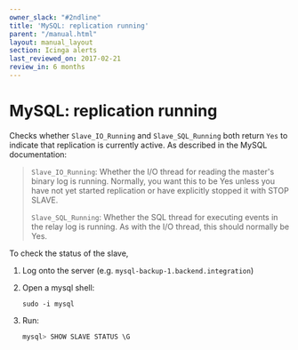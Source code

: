 ```yaml
---
owner_slack: "#2ndline"
title: 'MySQL: replication running'
parent: "/manual.html"
layout: manual_layout
section: Icinga alerts
last_reviewed_on: 2017-02-21
review_in: 6 months
---
```


# MySQL: replication running

Checks whether `Slave_IO_Running` and `Slave_SQL_Running` both return
`Yes` to indicate that replication is currently active. As described in
the MySQL documentation:

> `Slave_IO_Running`: Whether the I/O thread for reading the master's
> binary log is running. Normally, you want this to be Yes unless you
> have not yet started replication or have explicitly stopped it with
> STOP SLAVE.
>
> `Slave_SQL_Running`: Whether the SQL thread for executing events in
> the relay log is running. As with the I/O thread, this should normally
> be Yes.

To check the status of the slave,

1. Log onto the server (e.g. `mysql-backup-1.backend.integration`)
2. Open a mysql shell:

    ```
    sudo -i mysql
    ```

3. Run:

    ```sql
    mysql> SHOW SLAVE STATUS \G
    ```

